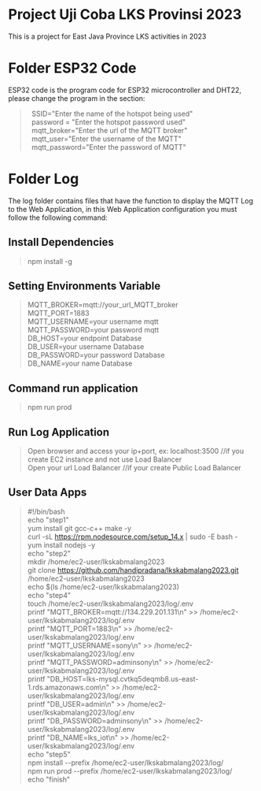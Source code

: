 # Project Uji Coba LKS Provinsi 2023
<p>This is a project for East Java Province LKS activities in 2023</p>

# Folder ESP32 Code
ESP32 code is the program code for ESP32 microcontroller and DHT22, please change the program in the section:
>&nbsp;&nbsp;SSID="Enter the name of the hotspot being used"<br/>
>&nbsp;&nbsp;password = "Enter the hotspot password used"<br/>
>&nbsp;&nbsp;mqtt_broker="Enter the url of the MQTT broker"<br/>
>&nbsp;&nbsp;mqtt_user="Enter the username of the MQTT"<br/>
>&nbsp;&nbsp;mqtt_password="Enter the password of MQTT"<br/>

# Folder Log
The log folder contains files that have the function to display the MQTT Log to the Web Application, in this Web Application configuration you must follow the following command:
## Install Dependencies
>npm install -g

## Setting Environments Variable
>MQTT_BROKER=mqtt://your_url_MQTT_broker<br/>
>MQTT_PORT=1883<br/>
>MQTT_USERNAME=your username mqtt<br/>
>MQTT_PASSWORD=your password mqtt<br/>
>DB_HOST=your endpoint Database<br/>
>DB_USER=your username Database<br/>
>DB_PASSWORD=your password Database<br/>
>DB_NAME=your name Database<br/>

## Command run application
>npm run prod

## Run Log Application
> Open browser and access your ip+port, ex: localhost:3500 //if you create EC2 instance and not use Load Balancer<br/>
> Open your url Load Balancer //if your create Public Load Balancer<br/>

## User Data Apps
> #!/bin/bash<br/>
> echo "step1"<br/>
> yum install git gcc-c++ make -y<br/>
> curl -sL https://rpm.nodesource.com/setup_14.x | sudo -E bash -<br/>
> yum install nodejs -y<br/>
> echo "step2"<br/>
> mkdir /home/ec2-user/lkskabmalang2023<br/>
> git clone https://github.com/handipradana/lkskabmalang2023.git<br/>
> /home/ec2-user/lkskabmalang2023<br/>
> echo $(ls /home/ec2-user/lkskabmalang2023)<br/>
> echo "step4"<br/>
> touch /home/ec2-user/lkskabmalang2023/log/.env<br/>
> printf "MQTT_BROKER=mqtt://134.229.201.131\n" >> /home/ec2-user/lkskabmalang2023/log/.env<br/>
> printf "MQTT_PORT=1883\n" >> /home/ec2-user/lkskabmalang2023/log/.env<br/>
> printf "MQTT_USERNAME=sony\n" >> /home/ec2-user/lkskabmalang2023/log/.env<br/>
> printf "MQTT_PASSWORD=adminsony\n" >> /home/ec2-user/lkskabmalang2023/log/.env<br/>
> printf "DB_HOST=lks-mysql.cvtkq5deqmb8.us-east-1.rds.amazonaws.com\n" >> /home/ec2-user/lkskabmalang2023/log/.env<br/>
> printf "DB_USER=admin\n" >> /home/ec2-user/lkskabmalang2023/log/.env<br/>
> printf "DB_PASSWORD=adminsony\n" >> /home/ec2-user/lkskabmalang2023/log/.env<br/>
> printf "DB_NAME=lks_iot\n" >> /home/ec2-user/lkskabmalang2023/log/.env<br/>
> echo "step5"<br/>
> npm install --prefix /home/ec2-user/lkskabmalang2023/log/<br/>
> npm run prod --prefix /home/ec2-user/lkskabmalang2023/log/<br/>
> echo "finish"
